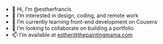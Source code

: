 - 👋 Hi, I’m @estherfrancis
- 👀 I’m interested in design, coding, and remote work
- 🌱 I’m currently learning front-end development on Cousera
- 💞️ I’m looking to collaborate on building a portfolio
- 📫 I'm available at esther@thepaintingmama.com

<!---
estherfrancis/estherfrancis is a ✨ special ✨ repository because its `README.md` (this file) appears on your GitHub profile.
You can click the Preview link to take a look at your changes.
--->
